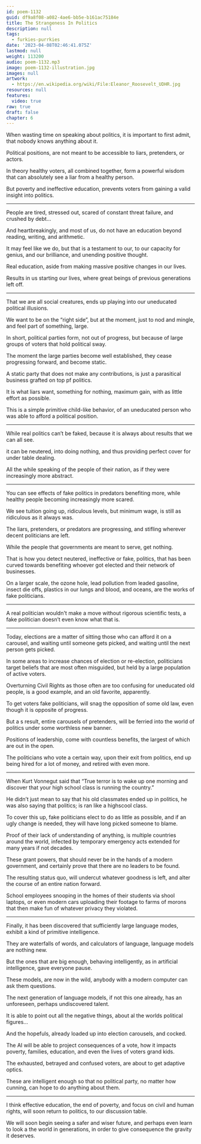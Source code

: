 ```yaml
---
id: poem-1132
guid: df9a8f08-a082-4ae6-bb5e-b161ac75184e
title: The Strangeness In Politics
description: null
tags:
  - furkies-purrkies
date: '2023-04-08T02:46:41.075Z'
lastmod: null
weight: 113200
audio: poem-1132.mp3
image: poem-1132-illustration.jpg
images: null
artwork:
  - https://en.wikipedia.org/wiki/File:Eleanor_Roosevelt_UDHR.jpg
resources: null
features:
  video: true
raw: true
draft: false
chapter: 6
---
```


When wasting time on speaking about politics,
it is important to first admit, that nobody knows anything about it.

Political positions,
are not meant to be accessible to liars, pretenders, or actors.

In theory healthy voters, all combined together,
form a powerful wisdom that can absolutely see a liar from a healthy person.

But poverty and ineffective education,
prevents voters from gaining a valid insight into politics.

---

People are tired, stressed out, scared of constant threat failure,
and crushed by debt…

And heartbreakingly,  and most of us,
do not have an education beyond reading, writing, and arithmetic.

It may feel like we do, but that is a testament to our,
to our capacity for genius, and our brilliance, and unending positive thought.

Real education,
aside from making massive positive changes in our lives.

Results in us starting our lives,
where great beings of previous generations left off.

---

That we are all social creatures,
ends up playing into our uneducated political illusions.

We want to be on the “right side”, but at the moment,
just to nod and mingle, and feel part of something, large.

In short, political parties form, not out of progress,
but because of large groups of voters that hold political sway.

The moment the large parties become well established,
they cease progressing forward, and become static.

A static party that does not make any contributions,
is just a parasitical business grafted on top pf politics.

It is what liars want, something for nothing,
maximum gain, with as little effort as possible.

This is a simple primitive child-like behavior,
of an uneducated person who was able to afford a political position.

---

While real politics can’t be faked,
because it is always about results that we can all see.

it can be neutered, into doing nothing,
and thus providing perfect cover for under table dealing.

All the while speaking of the people of their nation,
as if they were increasingly more abstract.

---

You can see effects of fake politics in predators benefiting more,
while healthy people becoming increasingly more scared.

We see tuition going up, ridiculous levels,
but minimum wage, is still as ridiculous as it always was.

The liars, pretenders, or predators are progressing,
and stifling wherever decent politicians are left.

While the people that governments are meant to serve,
get nothing.

That is how you detect neutered, ineffective or fake, politics,
that has been curved towards benefiting whoever got elected and their network of businesses.

On a larger scale, the ozone hole, lead pollution from leaded gasoline,
insect die offs, plastics in our lungs and blood, and oceans, are the works of fake politicians.

---

A real politician wouldn't make a move without rigorous scientific tests,
a fake politician doesn’t even know what that is.

---

Today, elections are a matter of sitting those who can afford it on a carousel,
and waiting until someone gets picked, and waiting until the next person gets picked.

In some areas to increase chances of election or re-election,
politicians target beliefs that are most often misguided, but held by a large population of active voters.

Overturning Civil Rights as those often are too confusing for uneducated old people,
is a good example, and an old favorite, apparently.

To get voters fake politicians, will snag the opposition of some old law,
even though it is opposite of progress.

But a s result, entire carousels of pretenders,
will be ferried into the world of politics under some worthless new banner.

Positions of leadership, come with countless benefits,
the largest of which are out in the open.

The politicians who vote a certain way,
upon their exit from politics, end up being hired for a lot of money, and retired with even more.

---

When Kurt Vonnegut said that “True terror is to wake up one morning and discover that your high school class is running the country.”

He didn’t just mean to say that his old classmates ended up in politics,
he was also saying that politics; is ran like a highscool class.

To cover this up, fake politicians elect to do as little as possible,
and if an ugly change is needed, they will have long picked someone to blame.

Proof of their lack of understanding of anything, is multiple countries around the world,
 infected by temporary emergency acts extended for many years if not decades.

These grant powers, that should never be in the hands of a modern government,
and certainly prove that there are no leaders to be found.

The resulting status quo, will undercut whatever goodness is left,
and alter the course of an entire nation forward.

School employees snooping in the homes of their students via shool laptops,
or even modern cars uploading their footage to farms of morons that then make fun of whatever privacy they violated.

---

Finally, it has been discovered that sufficiently large language modes,
exhibit a kind of primitive intelligence.

They are waterfalls of words, and calculators of language,
language models are nothing new.

But the ones that are big enough,
behaving intelligently, as in artificial intelligence, gave everyone pause.

These models, are now in the wild,
anybody with a modern computer can ask them questions.

The next generation of language models,
if not this one already, has an unforeseen, perhaps undiscovered talent.

It is able to point out all the negative things,
about al the worlds political figures…

And the hopefuls,
already loaded up into election carousels, and cocked.

The AI will be able to project consequences of a vote,
how it impacts poverty, families, education, and even the lives of voters grand kids.

The exhausted, betrayed and confused voters,
are about to get adaptive optics.

These are intelligent enough so that no political party,
no matter how cunning, can hope to do anything about them.

---

I think effective education, the end of poverty, and focus on civil and human rights,
will soon return to politics, to our discussion table.

We will soon begin seeing a safer and wiser future,
and perhaps even learn to look a the world in generations, in order to give consequence the gravity it deserves.
